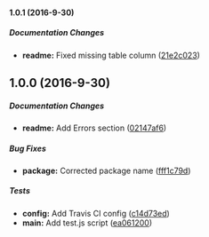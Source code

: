 #### 1.0.1 (2016-9-30)

##### Documentation Changes

* **readme:** Fixed missing table column ([21e2c023](https://github.com/fvdm/nodejs-geolocation/commit/21e2c0239183554468208655adeedff2a87023ff))

## 1.0.0 (2016-9-30)

##### Documentation Changes

* **readme:** Add Errors section ([02147af6](https://github.com/fvdm/nodejs-geolocation/commit/02147af6e3217b930f3e4dfaed920a09dbd2e354))

##### Bug Fixes

* **package:** Corrected package name ([fff1c79d](https://github.com/fvdm/nodejs-geolocation/commit/fff1c79ded3d6cc370d3d15645fc63eeb7d361ca))

##### Tests

* **config:** Add Travis CI config ([c14d73ed](https://github.com/fvdm/nodejs-geolocation/commit/c14d73ed024c0f19ac5e41d2af15ceeeabe2e055))
* **main:** Add test.js script ([ea061200](https://github.com/fvdm/nodejs-geolocation/commit/ea0612005eef07a37fae584de8ead1b16be26108))

